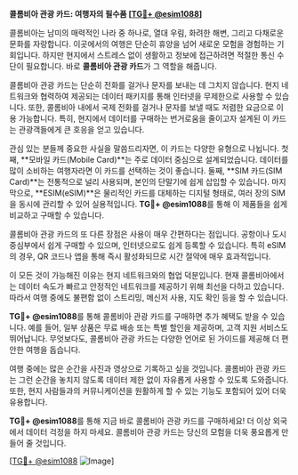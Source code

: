 **콜롬비아 관광 카드: 여행자의 필수품 [[TG💪+ @esim1088](https://t.me/s/esim1088)]**

콜롬비아는 남미의 매력적인 나라 중 하나로, 열대 우림, 화려한 해변, 그리고 다채로운 문화를 자랑합니다. 이곳에서의 여행은 단순히 휴양을 넘어 새로운 모험을 경험하는 기회입니다. 하지만 현지에서 스트레스 없이 생활하고 정보에 접근하려면 적절한 통신 수단이 필요합니다. 바로 **콜롬비아 관광 카드**가 그 역할을 해줍니다.

콜롬비아 관광 카드는 단순히 전화를 걸거나 문자를 보내는 데 그치지 않습니다. 현지 네트워크와 협력하여 제공되는 데이터 패키지를 통해 인터넷을 무제한으로 사용할 수 있습니다. 또한, 콜롬비아 내에서 국제 전화를 걸거나 문자를 보낼 때도 저렴한 요금으로 이용 가능합니다. 특히, 현지에서 데이터를 구매하는 번거로움을 줄이고자 설계된 이 카드는 관광객들에게 큰 호응을 얻고 있습니다.

관심 있는 분들께 중요한 사실을 말씀드리자면, 이 카드는 다양한 유형으로 나뉩니다. 첫째, **모바일 카드(Mobile Card)**는 주로 데이터 중심으로 설계되었습니다. 데이터를 많이 소비하는 여행자라면 이 카드를 선택하는 것이 좋습니다. 둘째, **SIM 카드(SIM Card)**는 전통적으로 널리 사용되며, 본인의 단말기에 쉽게 삽입할 수 있습니다. 마지막으로, **ESIM(eSIM)**은 물리적인 카드를 대체하는 디지털 형태로, 여러 장의 SIM을 동시에 관리할 수 있어 실용적입니다. **TG💪+ @esim1088**를 통해 이 제품들을 쉽게 비교하고 구매할 수 있습니다.

콜롬비아 관광 카드의 또 다른 장점은 사용이 매우 간편하다는 점입니다. 공항이나 도시 중심부에서 쉽게 구매할 수 있으며, 인터넷으로도 쉽게 등록할 수 있습니다. 특히 eSIM의 경우, QR 코드나 앱을 통해 즉시 활성화되므로 시간 절약에 매우 효과적입니다.

이 모든 것이 가능해진 이유는 현지 네트워크와의 협업 덕분입니다. 현재 콜롬비아에서는 데이터 속도가 빠르고 안정적인 네트워크를 제공하기 위해 최선을 다하고 있습니다. 따라서 여행 중에도 불편함 없이 스트리밍, 메신저 사용, 지도 확인 등을 할 수 있습니다.

**TG💪+ @esim1088**를 통해 콜롬비아 관광 카드를 구매하면 추가 혜택도 받을 수 있습니다. 예를 들어, 일부 상품은 무료 배송 또는 특별 할인을 제공하며, 고객 지원 서비스도 뛰어납니다. 무엇보다도, 콜롬비아 관광 카드는 다양한 언어로 된 가이드를 제공해 더 편안한 여행을 돕습니다.

여행 중에는 많은 순간을 사진과 영상으로 기록하고 싶을 것입니다. 콜롬비아 관광 카드는 그런 순간을 놓치지 않도록 데이터 제한 없이 자유롭게 사용할 수 있도록 도와줍니다. 또한, 현지 사람들과의 커뮤니케이션을 원활하게 할 수 있는 기능도 포함되어 있어 더욱 유용합니다.

**TG💪+ @esim1088**를 통해 지금 바로 콜롬비아 관광 카드를 구매하세요! 더 이상 외국에서 데이터 걱정을 하지 마세요. 콜롬비아 관광 카드는 당신의 모험을 더욱 풍요롭게 만들어 줄 것입니다.

[[TG💪+ @esim1088](https://t.me/s/esim1088) ![Image](https://i.postimg.cc/Y0z9fWf4/image.png)]